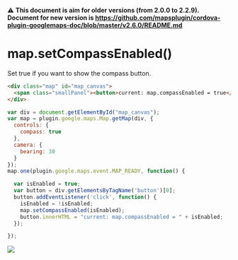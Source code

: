 :warning: **This document is aim for older versions (from 2.0.0 to 2.2.9).
Document for new version is https://github.com/mapsplugin/cordova-plugin-googlemaps-doc/blob/master/v2.6.0/README.md**

# map.setCompassEnabled()

Set true if you want to show the compass button.

```html
<div class="map" id="map_canvas">
  <span class="smallPanel"><button>current: map.compassEnabled = true</button></span>
</div>
```

```js
var div = document.getElementById("map_canvas");
var map = plugin.google.maps.Map.getMap(div, {
  controls: {
    compass: true
  },
  camera: {
    bearing: 30
  }
});
map.one(plugin.google.maps.event.MAP_READY, function() {

  var isEnabled = true;
  var button = div.getElementsByTagName('button')[0];
  button.addEventListener('click', function() {
    isEnabled = !isEnabled;
    map.setCompassEnabled(isEnabled);
    button.innerHTML = "current: map.compassEnabled = " + isEnabled;
  });

});
```

![](image.gif)
